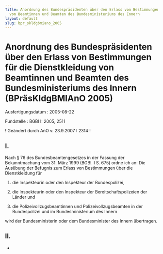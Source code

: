 ```yaml
---
Title: Anordnung des Bundespräsidenten über den Erlass von Bestimmungen für die Dienstkleidung
  von Beamtinnen und Beamten des Bundesministeriums des Innern
layout: default
slug: bpr_skldgbmiano_2005
---
```


# Anordnung des Bundespräsidenten über den Erlass von Bestimmungen für die Dienstkleidung von Beamtinnen und Beamten des Bundesministeriums des Innern (BPräsKldgBMIAnO 2005)

Ausfertigungsdatum
:   2005-08-22

Fundstelle
:   BGBl I: 2005, 2511

! Geändert durch AnO v. 23.9.2007 I 2314 !


## I.

Nach § 76 des Bundesbeamtengesetzes in der Fassung der Bekanntmachung
vom 31. März 1999 (BGBl. I S. 675) ordne ich an:
Die Ausübung der Befugnis zum Erlass von Bestimmungen über die
Dienstkleidung für

1.  die Inspekteurin oder den Inspekteur der Bundespolizei,


2.  die Inspekteurin oder den Inspekteur der Bereitschaftspolizeien der
    Länder und


3.  die Polizeivollzugsbeamtinnen und Polizeivollzugsbeamten in der
    Bundespolizei und im Bundesministerium des Innern



wird der Bundesministerin oder dem Bundesminister des Innern
übertragen.


## II.

-

